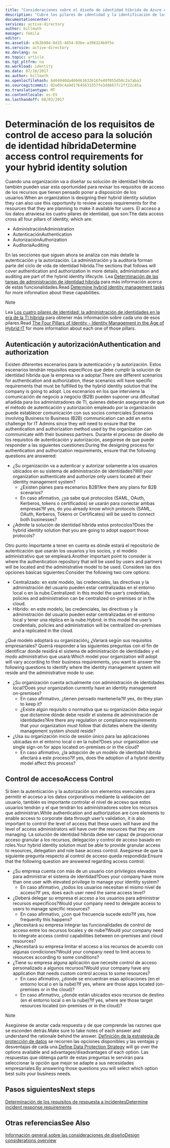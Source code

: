 ```yaml
---
title: "Consideraciones sobre el diseño de identidad híbrida de Azure Active Directory: determinación de los requisitos de control de acceso| Microsoft Docs"
description: "Cubre los pilares de identidad y la identificación de los requisitos de acceso de los recursos para los usuarios de un entorno híbrido."
documentationcenter: 
services: active-directory
author: billmath
manager: femila
editor: 
ms.assetid: e3b3b984-0d15-4654-93be-a396324b9f5e
ms.service: active-directory
ms.devlang: na
ms.topic: article
ms.tgt_pltfrm: na
ms.workload: identity
ms.date: 07/18/2017
ms.author: billmath
ms.openlocfilehash: 6404940da460461632616fe49f055d50c2a7aba3
ms.sourcegitcommit: 02e69c4a9d17645633357fe3d46677c2ff22c85a
ms.translationtype: MT
ms.contentlocale: es-ES
ms.lasthandoff: 08/03/2017
---
```

# <a name="determine-access-control-requirements-for-your-hybrid-identity-solution"></a><span data-ttu-id="78cb5-103">Determinación de los requisitos de control de acceso para la solución de identidad híbrida</span><span class="sxs-lookup"><span data-stu-id="78cb5-103">Determine access control requirements for your hybrid identity solution</span></span>
<span data-ttu-id="78cb5-104">Cuando una organización va a diseñar su solución de identidad híbrida también pueden usar esta oportunidad para revisar los requisitos de acceso de los recursos que tienen pensado poner a disposición de los usuarios.</span><span class="sxs-lookup"><span data-stu-id="78cb5-104">When an organization is designing their hybrid identity solution they can also use this opportunity to review access requirements for the resources that they are planning to make it available for users.</span></span> <span data-ttu-id="78cb5-105">El acceso a los datos atraviesa los cuatro pilares de identidad, que son:</span><span class="sxs-lookup"><span data-stu-id="78cb5-105">The data access cross all four pillars of identity, which are:</span></span>

* <span data-ttu-id="78cb5-106">Administración</span><span class="sxs-lookup"><span data-stu-id="78cb5-106">Administration</span></span>
* <span data-ttu-id="78cb5-107">Autenticación</span><span class="sxs-lookup"><span data-stu-id="78cb5-107">Authentication</span></span>
* <span data-ttu-id="78cb5-108">Autorización</span><span class="sxs-lookup"><span data-stu-id="78cb5-108">Authorization</span></span>
* <span data-ttu-id="78cb5-109">Auditoría</span><span class="sxs-lookup"><span data-stu-id="78cb5-109">Auditing</span></span>

<span data-ttu-id="78cb5-110">En las secciones que siguen ahora se analiza con más detalle la autenticación y la autorización. La administración y la auditoría forman parte del ciclo de vida de identidad híbrida.</span><span class="sxs-lookup"><span data-stu-id="78cb5-110">The sections that follows will cover authentication and authorization in more details, administration and auditing are part of the hybrid identity lifecycle.</span></span> <span data-ttu-id="78cb5-111">Lea [Determinación de las tareas de administración de identidad híbrida](active-directory-hybrid-identity-design-considerations-hybrid-id-management-tasks.md) para más información acerca de estas funcionalidades.</span><span class="sxs-lookup"><span data-stu-id="78cb5-111">Read [Determine hybrid identity management tasks](active-directory-hybrid-identity-design-considerations-hybrid-id-management-tasks.md) for more information about these capabilities.</span></span>

> [!NOTE]
> <span data-ttu-id="78cb5-112">Lea [Los cuatro pilares de identidad: la administración de identidades en la era de la TI híbrida](http://social.technet.microsoft.com/wiki/contents/articles/15530.the-four-pillars-of-identity-identity-management-in-the-age-of-hybrid-it.aspx) para obtener más información sobre cada uno de esos pilares.</span><span class="sxs-lookup"><span data-stu-id="78cb5-112">Read [The Four Pillars of Identity - Identity Management in the Age of Hybrid IT](http://social.technet.microsoft.com/wiki/contents/articles/15530.the-four-pillars-of-identity-identity-management-in-the-age-of-hybrid-it.aspx) for more information about each one of those pillars.</span></span>
> 
> 

## <a name="authentication-and-authorization"></a><span data-ttu-id="78cb5-113">Autenticación y autorización</span><span class="sxs-lookup"><span data-stu-id="78cb5-113">Authentication and authorization</span></span>
<span data-ttu-id="78cb5-114">Existen diferentes escenarios para la autenticación y la autorización. Estos escenarios tendrán requisitos específicos que debe cumplir la solución de identidad híbrida que la empresa va a adoptar.</span><span class="sxs-lookup"><span data-stu-id="78cb5-114">There are different scenarios for authentication and authorization, these scenarios will have specific requirements that must be fulfilled by the hybrid identity solution that the company is going to adopt.</span></span> <span data-ttu-id="78cb5-115">Los escenarios en los que interviene la comunicación de negocio a negocio (B2B) pueden suponer una dificultad añadida para los administradores de TI, quienes deberán asegurarse de que el método de autenticación y autorización empleado por la organización puede establecer comunicación con sus socios comerciales.</span><span class="sxs-lookup"><span data-stu-id="78cb5-115">Scenarios involving Business to Business (B2B) communication can add an extra challenge for IT Admins since they will need to ensure that the authentication and authorization method used by the organization can communicate with their business partners.</span></span> <span data-ttu-id="78cb5-116">Durante el proceso de diseño de los requisitos de autenticación y autorización, asegúrese de que puede responder a las siguientes cuestiones:</span><span class="sxs-lookup"><span data-stu-id="78cb5-116">During the designing process for authentication and authorization requirements, ensure that the following questions are answered:</span></span>

* <span data-ttu-id="78cb5-117">¿Su organización va a autenticar y autorizar solamente a los usuarios ubicados en su sistema de administración de identidades?</span><span class="sxs-lookup"><span data-stu-id="78cb5-117">Will your organization authenticate and authorize only users located at their identity management system?</span></span>
  * <span data-ttu-id="78cb5-118">¿Existen planes para escenarios B2B?</span><span class="sxs-lookup"><span data-stu-id="78cb5-118">Are there any plans for B2B scenarios?</span></span>
  * <span data-ttu-id="78cb5-119">En caso afirmativo, ¿ya sabe qué protocolos (SAML, OAuth, Kerberos, tokens o certificados) se usarán para conectar ambas empresas?</span><span class="sxs-lookup"><span data-stu-id="78cb5-119">If yes, do you already know which protocols (SAML, OAuth, Kerberos, Tokens or Certificates) will be used to connect both businesses?</span></span>
* <span data-ttu-id="78cb5-120">¿Admite la solución de identidad híbrida estos protocolos?</span><span class="sxs-lookup"><span data-stu-id="78cb5-120">Does the hybrid identity solution that you are going to adopt support those protocols?</span></span>

<span data-ttu-id="78cb5-121">Otro punto importante a tener en cuenta es dónde estará el repositorio de autenticación que usarán los usuarios y los socios, y el modelo administrativo que se empleará.</span><span class="sxs-lookup"><span data-stu-id="78cb5-121">Another important point to consider is where the authentication repository that will be used by users and partners will be located and the administrative model to be used.</span></span> <span data-ttu-id="78cb5-122">Considere las dos opciones básicas siguientes:</span><span class="sxs-lookup"><span data-stu-id="78cb5-122">Consider the following two core options:</span></span>

* <span data-ttu-id="78cb5-123">Centralizado: en este modelo, las credenciales, las directivas y la administración del usuario pueden estar centralizadas en el entorno local o en la nube.</span><span class="sxs-lookup"><span data-stu-id="78cb5-123">Centralized: in this model the user’s credentials, policies and administration can be centralized on-premises or in the cloud.</span></span>
* <span data-ttu-id="78cb5-124">Híbrido: en este modelo, las credenciales, las directivas y la administración del usuario pueden estar centralizadas en el entorno local y tener una réplica en la nube.</span><span class="sxs-lookup"><span data-stu-id="78cb5-124">Hybrid: in this model the user’s credentials, policies and administration will be centralized on-premises and a replicated in the cloud.</span></span>

<span data-ttu-id="78cb5-125">¿Qué modelo adoptará su organización¿ ¿Variará según sus requisitos empresariales? Querrá responder a las siguientes preguntas con el fin de identificar donde residirá el sistema de administración de identidades y el modo administrativo que usará:</span><span class="sxs-lookup"><span data-stu-id="78cb5-125">Which model your organization will adopt will vary according to their business requirements, you want to answer the following questions to identify where the identity management system will reside and the administrative mode to use:</span></span>

* <span data-ttu-id="78cb5-126">¿Su organización cuenta actualmente con administración de identidades local?</span><span class="sxs-lookup"><span data-stu-id="78cb5-126">Does your organization currently have an identity management on-premises?</span></span>
  * <span data-ttu-id="78cb5-127">En caso afirmativo, ¿tienen pensado mantenerla?</span><span class="sxs-lookup"><span data-stu-id="78cb5-127">If yes, do they plan to keep it?</span></span>
  * <span data-ttu-id="78cb5-128">¿Existe algún requisito o normativa que su organización deba seguir que dictamine dónde debe residir el sistema de administración de identidades?</span><span class="sxs-lookup"><span data-stu-id="78cb5-128">Are there any regulation or compliance requirements that your organization must follow that dictates where the identity management system should reside?</span></span>
* <span data-ttu-id="78cb5-129">¿Usa su organización inicio de sesión único para las aplicaciones ubicadas en el entorno local o en la nube?</span><span class="sxs-lookup"><span data-stu-id="78cb5-129">Does your organization use single sign-on for apps located on-premises or in the cloud?</span></span>
  * <span data-ttu-id="78cb5-130">En caso afirmativo, ¿la adopción de un modelo de identidad híbrida afectará a este proceso?</span><span class="sxs-lookup"><span data-stu-id="78cb5-130">If yes, does the adoption of a hybrid identity model affect this process?</span></span>

## <a name="access-control"></a><span data-ttu-id="78cb5-131">Control de acceso</span><span class="sxs-lookup"><span data-stu-id="78cb5-131">Access Control</span></span>
<span data-ttu-id="78cb5-132">Si bien la autenticación y la autorización son elementos esenciales para permitir el acceso a los datos corporativos mediante la validación del usuario, también es importante controlar el nivel de acceso que estos usuarios tendrán y el que tendrán los administradores sobre los recursos que administran.</span><span class="sxs-lookup"><span data-stu-id="78cb5-132">While authentication and authorization are core elements to enable access to corporate data through user’s validation, it is also important to control the level of access that these users will have and the level of access administrators will have over the resources that they are managing.</span></span> <span data-ttu-id="78cb5-133">La solución de identidad híbrida debe ser capaz de proporcionar acceso granular a los recursos, delegación y control de acceso basado en roles.</span><span class="sxs-lookup"><span data-stu-id="78cb5-133">Your hybrid identity solution must be able to provide granular access to resources, delegation and role base access control.</span></span> <span data-ttu-id="78cb5-134">Asegúrese de que la siguiente pregunta respecto al control de acceso queda respondida:</span><span class="sxs-lookup"><span data-stu-id="78cb5-134">Ensure that the following question are answered regarding access control:</span></span>

* <span data-ttu-id="78cb5-135">¿Su empresa cuenta con más de un usuario con privilegios elevados para administrar el sistema de identidad?</span><span class="sxs-lookup"><span data-stu-id="78cb5-135">Does your company have more than one user with elevated privilege to manage your identity system?</span></span>
  * <span data-ttu-id="78cb5-136">En caso afirmativo, ¿todos los usuarios necesitan el mismo nivel de acceso?</span><span class="sxs-lookup"><span data-stu-id="78cb5-136">If yes, does each user need the same access level?</span></span>
* <span data-ttu-id="78cb5-137">¿Deberá delegar su empresa el acceso a los usuarios para administrar recursos específicos?</span><span class="sxs-lookup"><span data-stu-id="78cb5-137">Would your company need to delegate access to users to manage specific resources?</span></span>
  * <span data-ttu-id="78cb5-138">En caso afirmativo, ¿con qué frecuencia sucede esto?</span><span class="sxs-lookup"><span data-stu-id="78cb5-138">If yes, how frequently this happens?</span></span>
* <span data-ttu-id="78cb5-139">¿Necesitará su empresa integrar las funcionalidades de control de acceso entre los recursos locales y de nube?</span><span class="sxs-lookup"><span data-stu-id="78cb5-139">Would your company need to integrate access control capabilities between on-premises and cloud resources?</span></span>
* <span data-ttu-id="78cb5-140">¿Necesitará su empresa limitar el acceso a los recursos de acuerdo con algunas condiciones?</span><span class="sxs-lookup"><span data-stu-id="78cb5-140">Would your company need to limit access to resources according to some conditions?</span></span>
* <span data-ttu-id="78cb5-141">¿Tiene su empresa alguna aplicación que necesite control de acceso personalizado a algunos recursos?</span><span class="sxs-lookup"><span data-stu-id="78cb5-141">Would your company have any application that needs custom control access to some resources?</span></span>
  * <span data-ttu-id="78cb5-142">En caso afirmativo, ¿donde se encuentran esas aplicaciones (en el entorno local o en la nube)?</span><span class="sxs-lookup"><span data-stu-id="78cb5-142">If yes, where are those apps located (on-premises or in the cloud)?</span></span>
  * <span data-ttu-id="78cb5-143">En caso afirmativo, ¿donde están ubicados esos recursos de destino (en el entorno local o en la nube)?</span><span class="sxs-lookup"><span data-stu-id="78cb5-143">If yes, where are those target resources located (on-premises or in the cloud)?</span></span>

> [!NOTE]
> <span data-ttu-id="78cb5-144">Asegúrese de anotar cada respuesta y de que comprende las razones que se esconden detrás.</span><span class="sxs-lookup"><span data-stu-id="78cb5-144">Make sure to take notes of each answer and understand the rationale behind the answer.</span></span> <span data-ttu-id="78cb5-145">[Definición de la estrategia de protección de datos](active-directory-hybrid-identity-design-considerations-data-protection-strategy.md) se recorren las opciones disponibles y las ventajas y desventajas de cada una.</span><span class="sxs-lookup"><span data-stu-id="78cb5-145">[Define Data Protection Strategy](active-directory-hybrid-identity-design-considerations-data-protection-strategy.md) will go over the options available and advantages/disadvantages of each option.</span></span>  <span data-ttu-id="78cb5-146">Las respuestas que obtenga  partir de estas preguntas le servirán para seleccionar la opción que mejor se adapte a sus necesidades empresariales.</span><span class="sxs-lookup"><span data-stu-id="78cb5-146">By answering those questions you will select which option best suits your business needs.</span></span>
> 
> 

## <a name="next-steps"></a><span data-ttu-id="78cb5-147">Pasos siguientes</span><span class="sxs-lookup"><span data-stu-id="78cb5-147">Next steps</span></span>
[<span data-ttu-id="78cb5-148">Determinación de los requisitos de respuesta a incidentes</span><span class="sxs-lookup"><span data-stu-id="78cb5-148">Determine incident response requirements</span></span>](active-directory-hybrid-identity-design-considerations-incident-response-requirements.md)

## <a name="see-also"></a><span data-ttu-id="78cb5-149">Otras referencias</span><span class="sxs-lookup"><span data-stu-id="78cb5-149">See Also</span></span>
[<span data-ttu-id="78cb5-150">Información general sobre las consideraciones de diseño</span><span class="sxs-lookup"><span data-stu-id="78cb5-150">Design considerations overview</span></span>](active-directory-hybrid-identity-design-considerations-overview.md)

